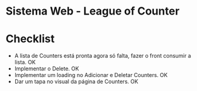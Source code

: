 # Sistema Web -  League of Counter

# Checklist

- A lista de Counters está pronta agora só falta, fazer o front consumir a lista. OK
- Implementar o Delete. OK
- Implementar um loading no Adicionar e Deletar Counters. OK 
- Dar um tapa no visual da página de Counters. OK
